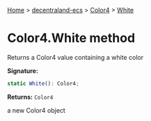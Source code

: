 [Home](./index) &gt; [decentraland-ecs](./decentraland-ecs.md) &gt; [Color4](./decentraland-ecs.color4.md) &gt; [White](./decentraland-ecs.color4.white.md)

# Color4.White method

Returns a Color4 value containing a white color

**Signature:**
```javascript
static White(): Color4;
```
**Returns:** `Color4`

a new Color4 object
